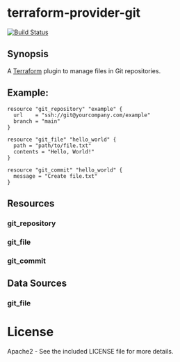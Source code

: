 # terraform-provider-git

[![Build Status](https://github.com/au2001/terraform-provider-git/workflows/release/badge.svg)](https://github.com/au2001/terraform-provider-git/actions)

## Synopsis

A [Terraform](http://terraform.io) plugin to manage files in Git repositories.

## Example:

```hcl
resource "git_repository" "example" {
  url    = "ssh://git@yourcompany.com/example"
  branch = "main"
}

resource "git_file" "hello_world" {
  path = "path/to/file.txt"
  contents = "Hello, World!"
}

resource "git_commit" "hello_world" {
  message = "Create file.txt"
}
```

## Resources

### git_repository

### git_file

### git_commit

## Data Sources

### git_file

# License

Apache2 - See the included LICENSE file for more details.
